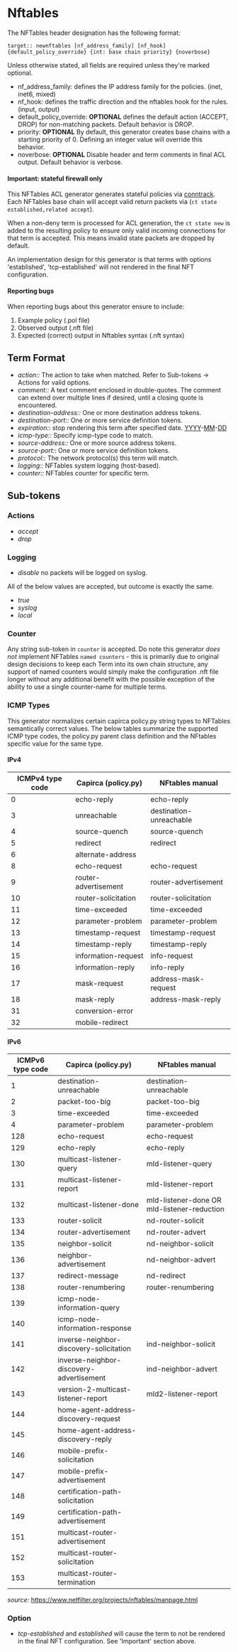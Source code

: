 # Nftables

The NFTables header designation has the following format:

```
target:: newnftables [nf_address_family] [nf_hook] {default_policy_override} {int: base chain priority} {noverbose}
```

Unless otherwise stated, all fields are required unless they're marked optional.

- nf_address_family: defines the IP address family for the policies. (inet, inet6, mixed)
- nf_hook: defines the traffic direction and the nftables hook for the rules. (input, output)
- default_policy_override: **OPTIONAL** defines the default action (ACCEPT, DROP) for non-matching packets. Default behavior is DROP.
- priority: **OPTIONAL** By default, this generator creates base chains with a starting priority of 0. Defining an integer value will override this behavior.
- noverbose: **OPTIONAL** Disable header and term comments in final ACL output. Default behavior is verbose.

#### Important: stateful firewall only

This NFTables ACL generator generates stateful policies via  [conntrack](https://wiki.nftables.org/wiki-nftables/index.php/Matching_connection_tracking_stateful_metainformation). Each NFTables base chain will accept valid return packets via (`ct state established,related accept`).

When a non-deny term is processed for ACL generation, the `ct state new` is added to the resulting policy to ensure only valid incoming connections for that term is accepted. This means invalid state packets are dropped by default.

An implementation design for this generator is that terms with options 'established', 'tcp-established' will not rendered in the final NFT configuration.

#### Reporting bugs

When reporting bugs about this generator ensure to include:

1.  Example policy (.pol file)
1.  Observed output (.nft file)
1.  Expected (correct) output in Nftables syntax (.nft syntax)

## Term Format

- _action::_ The action to take when matched. Refer to Sub-tokens -> Actions for valid options.
- _comment::_ A text comment enclosed in double-quotes. The comment can extend over multiple lines if desired, until a closing quote is encountered.
- _destination-address::_ One or more destination address tokens.
- _destination-port::_ One or more service definition tokens.
- _expiration::_ stop rendering this term after specified date. [YYYY](YYYY.md)-[MM](MM.md)-[DD](DD.md)
- _icmp-type::_ Specify icmp-type code to match.
- _source-address::_ One or more source address tokens.
- _source-port::_ One or more service definition tokens.
- _protocol::_ The network protocol(s) this term will match.
- _logging::_ NFTables system logging (host-based).
- _counter::_ NFTables counter for specific term.

## Sub-tokens

### Actions

- _accept_
- _drop_

### Logging

- _disable_ no packets will be logged on syslog.

All of the below values are accepted, but outcome is exactly the same.

- _true_
- _syslog_
- _local_

### Counter

Any string sub-token in `counter` is accepted. Do note this generator _does not_ implement NFTables `named counters` - this is primarily due to original design decisions to keep each Term into its own chain structure, any support of named counters would simply make the configuration .nft file longer without any additional benefit with the possible exception of the ability to use a single counter-name for multiple terms.

### ICMP Types

This generator normalizes certain capirca policy.py string types to NFTables semantically correct values. The below tables summarize the supported ICMP type codes, the policy.py parent class definition and the NFtables specific value for the same type.

#### IPv4

| ICMPv4 type code | Capirca (policy.py)  | NFtables manual         |
|------------------|----------------------|-------------------------|
| 0                | echo-reply           | echo-reply              |
| 3                | unreachable          | destination-unreachable |
| 4                | source-quench        | source-quench           |
| 5                | redirect             | redirect                |
| 6                | alternate-address    |                         |
| 8                | echo-request         | echo-request            |
| 9                | router-advertisement | router-advertisement    |
| 10               | router-solicitation  | router-solicitation     |
| 11               | time-exceeded        | time-exceeded           |
| 12               | parameter-problem    | parameter-problem       |
| 13               | timestamp-request    | timestamp-request       |
| 14               | timestamp-reply      | timestamp-reply         |
| 15               | information-request  | info-request            |
| 16               | information-reply    | info-reply              |
| 17               | mask-request         | address-mask-request    |
| 18               | mask-reply           | address-mask-reply      |
| 31               | conversion-error     |                         |
| 32               | mobile-redirect      |                         |

#### IPv6

| ICMPv6 type code | Capirca (policy.py)                      | NFtables manual                             |
|------------------|------------------------------------------|---------------------------------------------|
| 1                | destination-unreachable                  | destination-unreachable                     |
| 2                | packet-too-big                           | packet-too-big                              |
| 3                | time-exceeded                            | time-exceeded                               |
| 4                | parameter-problem                        | parameter-problem                           |
| 128              | echo-request                             | echo-request                                |
| 129              | echo-reply                               | echo-reply                                  |
| 130              | multicast-listener-query                 | mld-listener-query                          |
| 131              | multicast-listener-report                | mld-listener-report                         |
| 132              | multicast-listener-done                  | mld-listener-done OR mld-listener-reduction |
| 133              | router-solicit                           | nd-router-solicit                           |
| 134              | router-advertisement                     | nd-router-advert                            |
| 135              | neighbor-solicit                         | nd-neighbor-solicit                         |
| 136              | neighbor-advertisement                   | nd-neighbor-advert                          |
| 137              | redirect-message                         | nd-redirect                                 |
| 138              | router-renumbering                       | router-renumbering                          |
| 139              | icmp-node-information-query              |                                             |
| 140              | icmp-node-information-response           |                                             |
| 141              | inverse-neighbor-discovery-solicitation  | ind-neighbor-solicit                        |
| 142              | inverse-neighbor-discovery-advertisement | ind-neighbor-advert                         |
| 143              | version-2-multicast-listener-report      | mld2-listener-report                        |
| 144              | home-agent-address-discovery-request     |                                             |
| 145              | home-agent-address-discovery-reply       |                                             |
| 146              | mobile-prefix-solicitation               |                                             |
| 147              | mobile-prefix-advertisement              |                                             |
| 148              | certification-path-solicitation          |                                             |
| 149              | certification-path-advertisement         |                                             |
| 151              | multicast-router-advertisement           |                                             |
| 152              | multicast-router-solicitation            |                                             |
| 153              | multicast-router-termination             |                                             |

_source:_ https://www.netfilter.org/projects/nftables/manpage.html

### Option

- _tcp-established_ and _established_ will cause the term to not be rendered in the final NFT configuration. See 'Important' section above.
